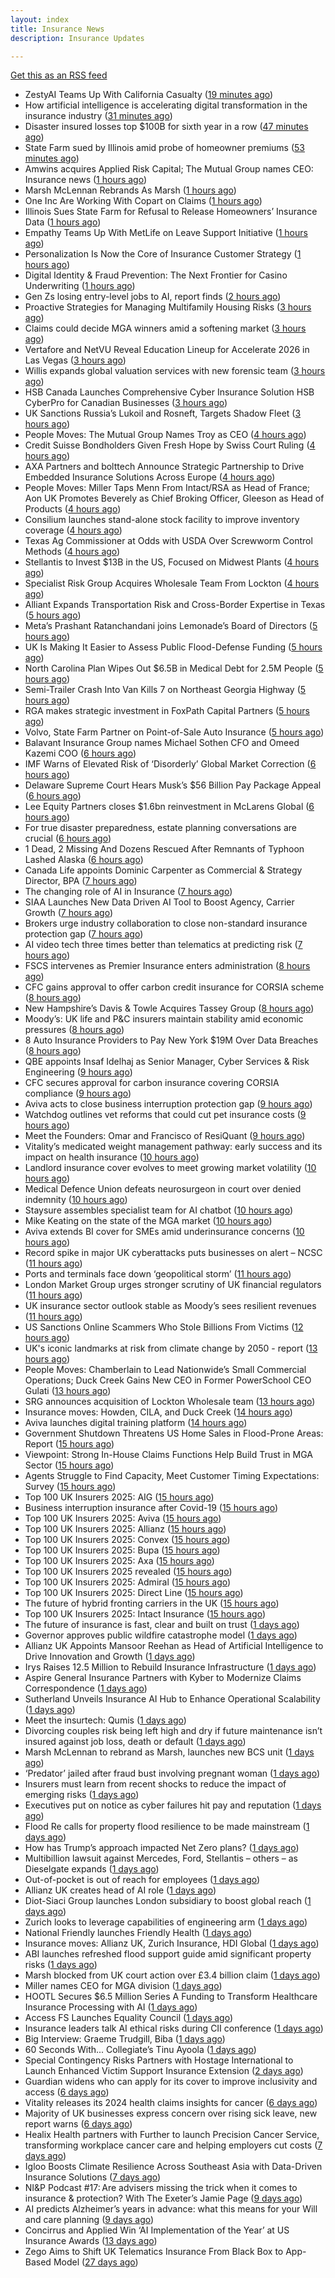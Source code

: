 ```yaml
---
layout: index
title: Insurance News
description: Insurance Updates

---
```


[Get this as an RSS feed](/insurance.rss)

<!-- news_marker starts -->
- ZestyAI Teams Up With California Casualty ([19 minutes ago](https://insurance-edge.net/2025/10/15/zestyai-teams-up-with-california-casualty/))
- How artificial intelligence is accelerating digital transformation in the insurance industry ([31 minutes ago](https://www.dig-in.com/opinion/ai-is-accelerating-digital-transformation))
- Disaster insured losses top $100B for sixth year in a row ([47 minutes ago](https://www.dig-in.com/articles/disaster-insured-losses-top-100b-for-sixth-year-in-a-row))
- State Farm sued by Illinois amid probe of homeowner premiums ([53 minutes ago](https://www.dig-in.com/articles/state-farm-sued-by-illinois-amid-probe-of-homeowner-premiums))
- Amwins acquires Applied Risk Capital; The Mutual Group names CEO: Insurance news ([1 hours ago](https://www.dig-in.com/news/amwins-acquires-arc-mutual-group-ceo-insurance))
- Marsh McLennan Rebrands As Marsh ([1 hours ago](https://insurance-edge.net/2025/10/15/marsh-mclennan-rebrands-as-marsh/))
- One Inc Are Working With Copart on Claims ([1 hours ago](https://insurance-edge.net/2025/10/15/one-inc-are-working-with-copart-on-claims/))
- Illinois Sues State Farm for Refusal to Release Homeowners’ Insurance Data ([1 hours ago](https://www.insurancejournal.com/news/midwest/2025/10/15/843846.htm))
- Empathy Teams Up With MetLife on Leave Support Initiative ([1 hours ago](https://insurance-edge.net/2025/10/15/empathy-teams-up-with-metlife-on-leave-support-initiative/))
- Personalization Is Now the Core of Insurance Customer Strategy ([1 hours ago](https://insurance-edge.net/2025/10/15/personalization-is-now-the-core-of-insurance-customer-strategy/))
- Digital Identity & Fraud Prevention: The Next Frontier for Casino Underwriting ([1 hours ago](https://insurance-edge.net/2025/10/15/digital-identity-fraud-prevention-the-next-frontier-for-casino-underwriting/))
- Gen Zs losing entry-level jobs to AI, report finds ([2 hours ago](https://www.insurancebusinessmag.com/uk/business-strategy/gen-zs-losing-entrylevel-jobs-to-ai-report-finds-553137.aspx))
- Proactive Strategies for Managing Multifamily Housing Risks ([3 hours ago](https://www.insurancejournal.com/services/newswire/2025/10/15/843313.htm))
- Claims could decide MGA winners amid a softening market ([3 hours ago](https://www.insurancebusinessmag.com/uk/news/breaking-news/claims-could-decide-mga-winners-amid-a-softening-market-553125.aspx))
- Vertafore and NetVU Reveal Education Lineup for Accelerate 2026 in Las Vegas ([3 hours ago](https://www.insurtechinsights.com/vertafore-and-netvu-reveal-education-lineup-for-accelerate-2026-in-las-vegas/))
- Willis expands global valuation services with new forensic team ([3 hours ago](https://www.insurancebusinessmag.com/uk/news/breaking-news/willis-expands-global-valuation-services-with-new-forensic-team-553143.aspx))
- HSB Canada Launches Comprehensive Cyber Insurance Solution HSB CyberPro for Canadian Businesses ([3 hours ago](https://www.insurtechinsights.com/hsb-canada-launches-comprehensive-cyber-insurance-solution-hsb-cyberpro-for-canadian-businesses/))
- UK Sanctions Russia’s Lukoil and Rosneft, Targets Shadow Fleet ([3 hours ago](https://www.insurancejournal.com/news/international/2025/10/15/843799.htm))
- People Moves: The Mutual Group Names Troy as CEO ([4 hours ago](https://www.insurancejournal.com/news/midwest/2025/10/15/843800.htm))
- Credit Suisse Bondholders Given Fresh Hope by Swiss Court Ruling ([4 hours ago](https://www.insurancejournal.com/news/international/2025/10/15/843793.htm))
- AXA Partners and bolttech Announce Strategic Partnership to Drive Embedded Insurance Solutions Across Europe ([4 hours ago](https://www.insurtechinsights.com/axa-partners-and-bolttech-announce-strategic-partnership-to-drive-embedded-insurance-solutions-across-europe/))
- People Moves: Miller Taps Menn From Intact/RSA as Head of France; Aon UK Promotes Beverely as Chief Broking Officer, Gleeson as Head of Products ([4 hours ago](https://www.insurancejournal.com/news/international/2025/10/15/843783.htm))
- Consilium launches stand-alone stock facility to improve inventory coverage ([4 hours ago](https://www.reinsurancene.ws/consilium-launches-stand-alone-stock-facility-to-improve-inventory-coverage/))
- Texas Ag Commissioner at Odds with USDA Over Screwworm Control Methods ([4 hours ago](https://www.insurancejournal.com/news/southcentral/2025/10/15/843787.htm))
- Stellantis to Invest $13B in the US, Focused on Midwest Plants ([4 hours ago](https://www.insurancejournal.com/news/midwest/2025/10/15/843784.htm))
- Specialist Risk Group Acquires Wholesale Team From Lockton ([4 hours ago](https://www.insurancejournal.com/news/international/2025/10/15/843774.htm))
- Alliant Expands Transportation Risk and Cross-Border Expertise in Texas ([5 hours ago](https://www.insurancejournal.com/news/southcentral/2025/10/15/843775.htm))
- Meta’s Prashant Ratanchandani joins Lemonade’s Board of Directors ([5 hours ago](https://www.reinsurancene.ws/metas-prashant-ratanchandani-joins-lemonades-board-of-directors/))
- UK Is Making It Easier to Assess Public Flood-Defense Funding ([5 hours ago](https://www.insurancejournal.com/news/international/2025/10/15/843762.htm))
- North Carolina Plan Wipes Out $6.5B in Medical Debt for 2.5M People ([5 hours ago](https://www.insurancejournal.com/news/southeast/2025/10/15/843768.htm))
- Semi-Trailer Crash Into Van Kills 7 on Northeast Georgia Highway ([5 hours ago](https://www.insurancejournal.com/news/southeast/2025/10/15/843763.htm))
- RGA makes strategic investment in FoxPath Capital Partners ([5 hours ago](https://www.reinsurancene.ws/rga-makes-strategic-investment-in-foxpath-capital-partners/))
- Volvo, State Farm Partner on Point-of-Sale Auto Insurance ([5 hours ago](https://www.insurancejournal.com/news/national/2025/10/15/843684.htm))
- Balavant Insurance Group names Michael Sothen CFO and Omeed Kazemi COO ([6 hours ago](https://www.reinsurancene.ws/balavant-insurance-group-names-michael-sothen-cfo-and-omeed-kazemi-coo/))
- IMF Warns of Elevated Risk of ‘Disorderly’ Global Market Correction ([6 hours ago](https://www.insurancejournal.com/news/international/2025/10/15/843749.htm))
- Delaware Supreme Court Hears Musk’s $56 Billion Pay Package Appeal ([6 hours ago](https://www.insurancejournal.com/news/east/2025/10/15/843752.htm))
- Lee Equity Partners closes $1.6bn reinvestment in McLarens Global ([6 hours ago](https://www.reinsurancene.ws/lee-equity-partners-closes-1-6bn-reinvestment-in-mclarens-global/))
- For true disaster preparedness, estate planning conversations are crucial ([6 hours ago](https://www.dig-in.com/opinion/disaster-preparedness-starts-with-insurance-estate-planning))
- 1 Dead, 2 Missing And Dozens Rescued After Remnants of Typhoon Lashed Alaska ([6 hours ago](https://www.insurancejournal.com/news/west/2025/10/15/843746.htm))
- Canada Life appoints Dominic Carpenter as Commercial & Strategy Director, BPA ([7 hours ago](https://www.reinsurancene.ws/canada-life-appoints-dominic-carpenter-as-commercial-strategy-director-bpa/))
- The changing role of AI in Insurance ([7 hours ago](https://www.dig-in.com/podcast/the-changing-role-of-ai-in-insurance))
- SIAA Launches New Data Driven AI Tool to Boost Agency, Carrier Growth ([7 hours ago](https://www.insurancejournal.com/news/national/2025/10/15/843706.htm))
- Brokers urge industry collaboration to close non-standard insurance protection gap ([7 hours ago](https://www.reinsurancene.ws/brokers-urge-industry-collaboration-to-close-non-standard-insurance-protection-gap/))
- AI video tech three times better than telematics at predicting risk ([7 hours ago](https://www.postonline.co.uk/technology/7959219/ai-video-tech-three-times-better-than-telematics-at-predicting-risk))
- FSCS intervenes as Premier Insurance enters administration ([8 hours ago](https://www.postonline.co.uk/news/7959221/16000-customers-to-be-protected-by-fscs-as-premier-enters-administration))
- CFC gains approval to offer carbon credit insurance for CORSIA scheme ([8 hours ago](https://www.reinsurancene.ws/cfc-gains-approval-to-offer-carbon-credit-insurance-for-corsia-scheme/))
- New Hampshire’s Davis & Towle Acquires Tassey Group ([8 hours ago](https://www.insurancejournal.com/news/east/2025/10/15/843723.htm))
- Moody’s: UK life and P&C insurers maintain stability amid economic pressures ([8 hours ago](https://www.reinsurancene.ws/moodys-uk-life-and-pc-insurers-maintain-stability-amid-economic-pressures/))
- 8 Auto Insurance Providers to Pay New York $19M Over Data Breaches ([8 hours ago](https://www.insurancejournal.com/news/east/2025/10/15/843718.htm))
- QBE appoints Insaf Idelhaj as Senior Manager, Cyber Services & Risk Engineering ([9 hours ago](https://www.reinsurancene.ws/qbe-appoints-insaf-idelhaj-as-senior-manager-cyber-services-risk-engineering/))
- CFC secures approval for carbon insurance covering CORSIA compliance ([9 hours ago](https://www.insurancebusinessmag.com/uk/news/breaking-news/cfc-secures-approval-for-carbon-insurance-covering-corsia-compliance-553074.aspx))
- Aviva acts to close business interruption protection gap ([9 hours ago](https://www.postonline.co.uk/commercial/7959220/aviva-acts-to-close-business-interruption-protection-gap))
- Watchdog outlines vet reforms that could cut pet insurance costs ([9 hours ago](https://www.postonline.co.uk/news/7959218/watchdog-outlines-vet-reforms-that-could-cut-pet-insurance-costs))
- Meet the Founders: Omar and Francisco of ResiQuant ([9 hours ago](https://www.insurtechinsights.com/meet-the-founders-omar-and-francisco-of-resiquant/))
- Vitality’s medicated weight management pathway: early success and its impact on health insurance ([10 hours ago](https://ifamagazine.com/vitalitys-medicated-weight-management-pathway-early-success-and-its-impact-on-health-insurance/))
- Landlord insurance cover evolves to meet growing market volatility ([10 hours ago](https://www.insurancebusinessmag.com/uk/news/property-insurance/landlord-insurance-cover-evolves-to-meet-growing-market-volatility-553067.aspx))
- Medical Defence Union defeats neurosurgeon in court over denied indemnity ([10 hours ago](https://www.insurancebusinessmag.com/uk/news/professional-liability/medical-defence-union-defeats-neurosurgeon-in-court-over-denied-indemnity-553066.aspx))
- Staysure assembles specialist team for AI chatbot ([10 hours ago](https://www.postonline.co.uk/technology/7959215/staysure-assembles-specialist-team-for-ai-chatbot))
- Mike Keating on the state of the MGA market ([10 hours ago](https://www.insurancebusinessmag.com/uk/tv/mike-keating-on-the-state-of-the-mga-market-553063.aspx))
- Aviva extends BI cover for SMEs amid underinsurance concerns ([10 hours ago](https://www.insurancebusinessmag.com/uk/news/sme/aviva-extends-bi-cover-for-smes-amid-underinsurance-concerns-553061.aspx))
- Record spike in major UK cyberattacks puts businesses on alert – NCSC ([11 hours ago](https://www.insurancebusinessmag.com/uk/news/cyber/record-spike-in-major-uk-cyberattacks-puts-businesses-on-alert--ncsc-553060.aspx))
- Ports and terminals face down ‘geopolitical storm’ ([11 hours ago](https://www.postonline.co.uk/lloyd%E2%80%99slondon/7959214/ports-and-terminals-face-down-%E2%80%98geopolitical-storm%E2%80%99))
- London Market Group urges stronger scrutiny of UK financial regulators ([11 hours ago](https://www.insurancebusinessmag.com/uk/news/breaking-news/london-market-group-urges-stronger-scrutiny-of-uk-financial-regulators-553057.aspx))
- UK insurance sector outlook stable as Moody’s sees resilient revenues ([11 hours ago](https://www.insurancebusinessmag.com/uk/news/breaking-news/uk-insurance-sector-outlook-stable-as-moodys-sees-resilient-revenues-553056.aspx))
- US Sanctions Online Scammers Who Stole Billions From Victims ([12 hours ago](https://www.insurancejournal.com/news/national/2025/10/15/843672.htm))
- UK's iconic landmarks at risk from climate change by 2050 - report ([13 hours ago](https://www.insurancebusinessmag.com/uk/news/catastrophe/uks-iconic-landmarks-at-risk-from-climate-change-by-2050--report-553031.aspx))
- People Moves: Chamberlain to Lead Nationwide’s Small Commercial Operations; Duck Creek Gains New CEO in Former PowerSchool CEO Gulati ([13 hours ago](https://www.insurancejournal.com/news/national/2025/10/15/843634.htm))
- SRG announces acquisition of Lockton Wholesale team ([13 hours ago](https://www.insurancebusinessmag.com/uk/news/breaking-news/srg-announces-acquisition-of-lockton-wholesale-team-553030.aspx))
- Insurance moves: Howden, CILA, and Duck Creek ([14 hours ago](https://www.insurancebusinessmag.com/uk/news/breaking-news/insurance-moves-howden-cila-and-duck-creek-553029.aspx))
- Aviva launches digital training platform ([14 hours ago](https://www.insurancebusinessmag.com/uk/news/breaking-news/aviva-launches-digital-training-platform-553028.aspx))
- Government Shutdown Threatens US Home Sales in Flood-Prone Areas: Report ([15 hours ago](https://www.insurancejournal.com/news/national/2025/10/15/843669.htm))
- Viewpoint: Strong In-House Claims Functions Help Build Trust in MGA Sector ([15 hours ago](https://www.insurancejournal.com/news/international/2025/10/15/843601.htm))
- Agents Struggle to Find Capacity, Meet Customer Timing Expectations: Survey ([15 hours ago](https://www.insurancejournal.com/news/national/2025/10/15/843665.htm))
- Top 100 UK Insurers 2025: AIG ([15 hours ago](https://www.postonline.co.uk/commercial/7959073/top-100-uk-insurers-2025-aig))
- Business interruption insurance after Covid-19 ([15 hours ago](https://www.postonline.co.uk/commercial/7959040/business-interruption-insurance-after-covid-19))
- Top 100 UK Insurers 2025: Aviva ([15 hours ago](https://www.postonline.co.uk/personal/7959012/top-100-uk-insurers-2025-aviva))
- Top 100 UK Insurers 2025: Allianz ([15 hours ago](https://www.postonline.co.uk/personal/7959023/top-100-uk-insurers-2025-allianz))
- Top 100 UK Insurers 2025: Convex ([15 hours ago](https://www.postonline.co.uk/commercial/7959032/top-100-uk-insurers-2025-convex))
- Top 100 UK Insurers 2025: Bupa ([15 hours ago](https://www.postonline.co.uk/personal/7958996/top-100-uk-insurers-2025-bupa))
- Top 100 UK Insurers 2025: Axa ([15 hours ago](https://www.postonline.co.uk/personal/7958995/top-100-uk-insurers-2025-axa))
- Top 100 UK Insurers 2025 revealed ([15 hours ago](https://www.postonline.co.uk/personal/7959011/top-100-uk-insurers-2025-revealed))
- Top 100 UK Insurers 2025: Admiral ([15 hours ago](https://www.postonline.co.uk/personal/7959070/top-100-uk-insurers-2025-admiral))
- Top 100 UK Insurers 2025: Direct Line ([15 hours ago](https://www.postonline.co.uk/personal/7959013/top-100-uk-insurers-2025-direct-line))
- The future of hybrid fronting carriers in the UK ([15 hours ago](https://www.postonline.co.uk/commercial/7958968/the-future-of-hybrid-fronting-carriers-in-the-uk))
- Top 100 UK Insurers 2025: Intact Insurance ([15 hours ago](https://www.postonline.co.uk/commercial/7959072/top-100-uk-insurers-2025-intact-insurance))
- The future of insurance is fast, clear and built on trust ([1 days ago](https://www.dig-in.com/opinion/the-future-of-insurance-is-fast-clear-and-built-on-trust))
- Governor approves public wildfire catastrophe model ([1 days ago](https://www.dig-in.com/news/governor-approves-public-wildfire-catastrophe-model))
- Allianz UK Appoints Mansoor Reehan as Head of Artificial Intelligence to Drive Innovation and Growth ([1 days ago](https://www.insurtechinsights.com/allianz-uk-appoints-mansoor-reehan-as-head-of-artificial-intelligence-to-drive-innovation-and-growth/))
- Irys Raises 12.5 Million to Rebuild Insurance Infrastructure ([1 days ago](https://www.insurtechinsights.com/irys-raises-12-5-million-to-rebuild-insurance-infrastructure/))
- Aspire General Insurance Partners with Kyber to Modernize Claims Correspondence ([1 days ago](https://www.insurtechinsights.com/aspire-general-insurance-partners-with-kyber-to-modernize-claims-correspondence/))
- Sutherland Unveils Insurance AI Hub to Enhance Operational Scalability ([1 days ago](https://www.insurtechinsights.com/sutherland-unveils-insurance-ai-hub-to-enhance-operational-scalability/))
- Meet the insurtech: Qumis ([1 days ago](https://www.dig-in.com/news/meet-the-insurtech-qumis))
- Divorcing couples risk being left high and dry if future maintenance isn’t insured against job loss, death or default ([1 days ago](https://ifamagazine.com/divorcing-couples-risk-being-left-high-and-dry-if-future-maintenance-isnt-insured-against-job-loss-death-or-default/))
- Marsh McLennan to rebrand as Marsh, launches new BCS unit ([1 days ago](https://www.insurancebusinessmag.com/uk/news/breaking-news/marsh-mclennan-to-rebrand-as-marsh-launches-new-bcs-unit-552927.aspx))
- ‘Predator’ jailed after fraud bust involving pregnant woman ([1 days ago](https://www.postonline.co.uk/news/7959212/%E2%80%98predator%E2%80%99-jailed-after-fraud-bust-involving-pregnant-woman))
- Insurers must learn from recent shocks to reduce the impact of emerging risks ([1 days ago](https://www.insurancebusinessmag.com/uk/news/breaking-news/insurers-must-learn-from-recent-shocks-to-reduce-the-impact-of-emerging-risks-552918.aspx))
- Executives put on notice as cyber failures hit pay and reputation ([1 days ago](https://www.insurancebusinessmag.com/uk/news/cyber/executives-put-on-notice-as-cyber-failures-hit-pay-and-reputation-552917.aspx))
- Flood Re calls for property flood resilience to be made mainstream ([1 days ago](https://www.postonline.co.uk/personal/7959208/flood-re-calls-for-property-flood-resilience-to-be-made-mainstream))
- How has Trump’s approach impacted Net Zero plans? ([1 days ago](https://www.postonline.co.uk/news/7959181/how-has-trump%E2%80%99s-approach-impacted-net-zero-plans))
- Multibillion lawsuit against Mercedes, Ford, Stellantis – others – as Dieselgate expands ([1 days ago](https://www.insurancebusinessmag.com/uk/news/breaking-news/multibillion-lawsuit-against-mercedes-ford-stellantis--others--as-dieselgate-expands-552907.aspx))
- Out-of-pocket is out of reach for employees ([1 days ago](https://www.dig-in.com/opinion/out-of-pocket-is-out-of-reach-for-employees))
- Allianz UK creates head of AI role ([1 days ago](https://www.postonline.co.uk/technology/7959209/allianz-uk-creates-head-of-ai-role))
- Diot-Siaci Group launches London subsidiary to boost global reach ([1 days ago](https://www.insurancebusinessmag.com/uk/news/breaking-news/diotsiaci-group-launches-london-subsidiary-to-boost-global-reach-552893.aspx))
- Zurich looks to leverage capabilities of engineering arm ([1 days ago](https://www.postonline.co.uk/commercial/7959198/zurich-looks-to-leverage-capabilities-of-engineering-arm))
- National Friendly launches Friendly Health ([1 days ago](https://ifamagazine.com/national-friendly-launches-friendly-health/))
- Insurance moves: Allianz UK, Zurich Insurance, HDI Global ([1 days ago](https://www.insurancebusinessmag.com/uk/news/breaking-news/insurance-moves-allianz-uk-zurich-insurance-hdi-global-552892.aspx))
- ABI launches refreshed flood support guide amid significant property risks ([1 days ago](https://www.insurancebusinessmag.com/uk/news/catastrophe/abi-launches-refreshed-flood-support-guide-amid-significant-property-risks-552889.aspx))
- Marsh blocked from UK court action over £3.4 billion claim ([1 days ago](https://www.insurancebusinessmag.com/uk/news/breaking-news/marsh-blocked-from-uk-court-action-over-3-4-billion-claim-552861.aspx))
- Miller names CEO for MGA division ([1 days ago](https://www.insurancebusinessmag.com/uk/news/breaking-news/miller-names-ceo-for-mga-division-552885.aspx))
- HOOTL Secures $6.5 Million Series A Funding to Transform Healthcare Insurance Processing with AI ([1 days ago](https://www.insurtechinsights.com/hootl-secures-6-5-million-series-a-funding-to-transform-healthcare-insurance-processing-with-ai/))
- Access FS Launches Equality Council ([1 days ago](https://ifamagazine.com/access-fs-launches-equality-council/))
- Insurance leaders talk AI ethical risks during CII conference ([1 days ago](https://www.insurancebusinessmag.com/uk/news/technology/insurance-leaders-talk-ai-ethical-risks-during-cii-conference-552879.aspx))
- Big Interview: Graeme Trudgill, Biba ([1 days ago](https://www.postonline.co.uk/news/7959107/big-interview-graeme-trudgill-biba))
- 60 Seconds With... Collegiate’s Tinu Ayoola ([1 days ago](https://www.postonline.co.uk/people/7958146/60-seconds-with-collegiate%E2%80%99s-tinu-ayoola))
- Special Contingency Risks Partners with Hostage International to Launch Enhanced Victim Support Insurance Extension ([2 days ago](https://www.insurtechinsights.com/special-contingency-risks-partners-with-hostage-international-to-launch-enhanced-victim-support-insurance-extension/))
- Guardian widens who can apply for its cover to improve inclusivity and access ([6 days ago](https://ifamagazine.com/guardian-widens-who-can-apply-for-its-cover-to-improve-inclusivity-and-access/))
- Vitality releases its 2024 health claims insights for cancer ([6 days ago](https://ifamagazine.com/vitality-releases-its-2024-health-claims-insights-for-cancer/))
- Majority of UK businesses express concern over rising sick leave, new report warns ([6 days ago](https://ifamagazine.com/majority-of-uk-businesses-express-concern-over-rising-sick-leave-new-report-warns/))
- Healix Health partners with Further to launch Precision Cancer Service, transforming workplace cancer care and helping employers cut costs ([7 days ago](https://ifamagazine.com/healix-health-partners-with-further-to-launch-precision-cancer-service-transforming-workplace-cancer-care-and-helping-employers-cut-costs/))
- Igloo Boosts Climate Resilience Across Southeast Asia with Data-Driven Insurance Solutions ([7 days ago](https://thefintechtimes.com/igloo-boosts-climate-resilience-across-southeast-asia-with-data-driven-insurance-solutions/))
- NI&P Podcast #17: Are advisers missing the trick when it comes to insurance & protection? With The Exeter’s Jamie Page ([9 days ago](https://ifamagazine.com/nip-podcast-17-are-advisers-missing-the-trick-when-it-comes-to-insurance-protection-with-the-exeters-jamie-page/))
- AI predicts Alzheimer’s years in advance: what this means for your Will and care planning ([9 days ago](https://ifamagazine.com/ai-predicts-alzheimers-years-in-advance-what-this-means-for-your-will-and-care-planning/))
- Concirrus and Applied Win ‘AI Implementation of the Year’ at US Insurance Awards ([13 days ago](https://thefintechtimes.com/concirrus-ai-cuts-aviation-underwriting-time-from-36-hours-to-minutes-for-applied-aviation/))
- Zego Aims to Shift UK Telematics Insurance From Black Box to App-Based Model ([27 days ago](https://thefintechtimes.com/zego-aims-to-shift-uk-telematics-insurance-from-black-box-to-app-based-model/))

<!-- news_marker ends -->